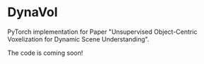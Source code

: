 # DynaVol
PyTorch implementation for Paper "Unsupervised Object-Centric Voxelization for Dynamic Scene Understanding".

The code is coming soon!
